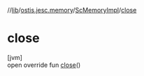 //[lib](../../../index.md)/[ostis.jesc.memory](../index.md)/[ScMemoryImpl](index.md)/[close](close.md)

# close

[jvm]\
open override fun [close](close.md)()
